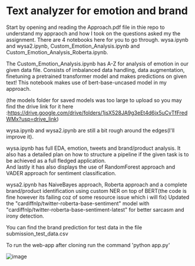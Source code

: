 # Text analyzer for emotion and brand

Start by opening and reading the Approach.pdf file in thie repo to understand my appraoch and how I took on the questions asked my the assignment.
There are 4 notebooks here for you to go through. wysa.ipynb and wysa2.ipynb, Custom_Emotion_Analysis.ipynb and Custom_Emotion_Analysis_Roberta.ipynb.

The Custom_Emotion_Analysis.ipynb has A-Z for analysis of emotion in our given data file. Consists of imbalanced data handling, data augmentation, finetuning a pretrained transformer model and makes predictions on given text!
This notebook makes use of bert-base-uncased model in my approach.

(the models folder for saved models was too large to upload so you may find the drive link for it here :https://drive.google.com/drive/folders/1jsX528JA9g3eEt4d6jx5uCvTfFredWMx?usp=drive_link)

wysa.ipynb and wysa2.ipynb are still a bit rough around the edges(I'll improve it).

wysa.ipynb has full EDA, emotion, tweets and brand/product analysis. It also has a detailed plan on how to structure a pipeline if the given task is to be achieved as a full fledged application.\
And lastly it has also displays the use of RandomForest approach and VADER approach for sentiment classification.

wysa2.ipynb has NaiveBayes approach, Roberta approach and a complete brand/product identification using custom NER on top of BERT(the code is fine however its failing coz of some resource issue which i will fix)
Updated the "cardiffnlp/twitter-roberta-base-sentiment" model with "cardiffnlp/twitter-roberta-base-sentiment-latest" for better sarcasm and irony detection.

You can find the brand prediction for test data in the file submission_test_data.csv

To run the web-app after cloning run the command 'python app.py'

![image](https://github.com/rohan-patnaik/Text-analysis-for-emotion-and-brand/assets/22250758/c8d237c7-c79d-4cc7-90e1-b5fcb2ef1f33)


